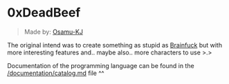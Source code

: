 # 0xDeadBeef

> Made by: <a href="https://github.com/osamu-kj/">Osamu-KJ</a>

The original intend was to create something as stupid as <a href="https://en.wikipedia.org/wiki/Brainfuck">Brainfuck</a> but with more interesting features and.. maybe also.. more characters to use >.>

Documentation of the programming language can be found in the <a href="./documentation/catalog.md">/documentation/catalog.md</a> file ^^
